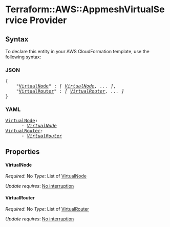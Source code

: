 # Terraform::AWS::AppmeshVirtualService Provider

## Syntax

To declare this entity in your AWS CloudFormation template, use the following syntax:

### JSON

<pre>
{
    "<a href="#virtualnode" title="VirtualNode">VirtualNode</a>" : <i>[ <a href="provider-virtualnode.md">VirtualNode</a>, ... ]</i>,
    "<a href="#virtualrouter" title="VirtualRouter">VirtualRouter</a>" : <i>[ <a href="provider-virtualrouter.md">VirtualRouter</a>, ... ]</i>
}
</pre>

### YAML

<pre>
<a href="#virtualnode" title="VirtualNode">VirtualNode</a>: <i>
      - <a href="provider-virtualnode.md">VirtualNode</a></i>
<a href="#virtualrouter" title="VirtualRouter">VirtualRouter</a>: <i>
      - <a href="provider-virtualrouter.md">VirtualRouter</a></i>
</pre>

## Properties

#### VirtualNode

_Required_: No
_Type_: List of <a href="provider-virtualnode.md">VirtualNode</a>

_Update requires_: [No interruption](https://docs.aws.amazon.com/AWSCloudFormation/latest/UserGuide/using-cfn-updating-stacks-update-behaviors.html#update-no-interrupt)

#### VirtualRouter

_Required_: No
_Type_: List of <a href="provider-virtualrouter.md">VirtualRouter</a>

_Update requires_: [No interruption](https://docs.aws.amazon.com/AWSCloudFormation/latest/UserGuide/using-cfn-updating-stacks-update-behaviors.html#update-no-interrupt)

